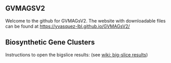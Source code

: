 GVMAGSV2
---------------------
Welcome to the github for GVMAGsV2. The website with downloadable files can be found at https://yvasquez-lbl.github.io/GVMAGsV2/



Biosynthetic Gene Clusters
---------------------
Instructions to open the bigslice results: (see [wiki: big-slice results](https://github.com/yvasquez-lbl/GVMAGsV2/wiki/Viewing-the-big%E2%80%90slice-results))
